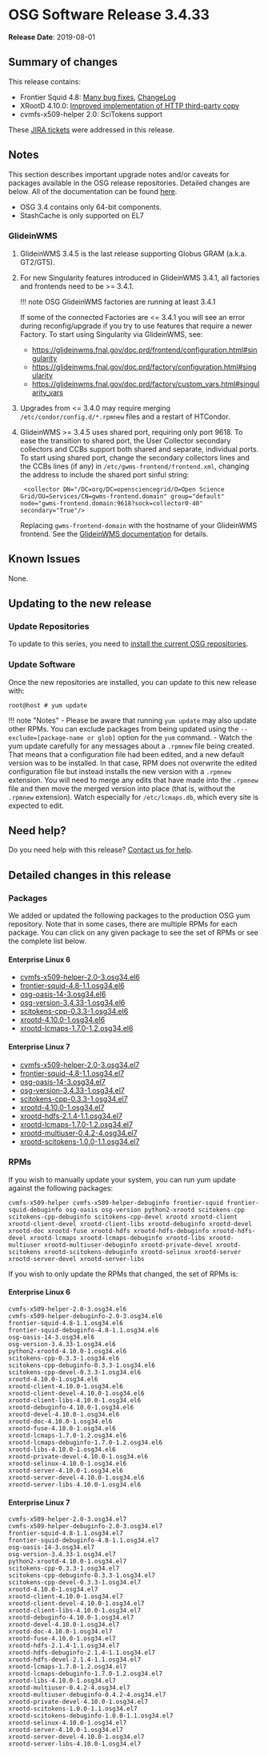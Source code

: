 OSG Software Release 3.4.33
===========================

**Release Date**: 2019-08-01

Summary of changes
------------------

This release contains:

-   Frontier Squid 4.8: [Many bug fixes](https://www.mail-archive.com/squid-announce@lists.squid-cache.org/msg00096.html), [ChangeLog](https://github.com/squid-cache/squid/blob/fede82b/ChangeLog)
-   XRootD 4.10.0: [Improved implementation of HTTP third-party copy](https://github.com/xrootd/xrootd/blob/v4.10.0/docs/ReleaseNotes.txt)
-   cvmfs-x509-helper 2.0: SciTokens support

These [JIRA tickets](https://jira.opensciencegrid.org/issues/?jql=project%20%3D%20SOFTWARE%20AND%20fixVersion%20%3D%203.4.33%20ORDER%20BY%20priority%20DESC%2C%20key%20DESC) were addressed in this release.

Notes
-----

This section describes important upgrade notes and/or caveats for packages available in the OSG release repositories.
Detailed changes are below. All of the documentation can be found [here](../../index.md).

-   OSG 3.4 contains only 64-bit components.
-   StashCache is only supported on EL7

### GlideinWMS ###

1. GlideinWMS 3.4.5 is the last release supporting Globus GRAM (a.k.a. GT2/GT5).

1. For new Singularity features introduced in GlideinWMS 3.4.1, all factories and frontends need to be >= 3.4.1.

    !!! note
        OSG GlideinWMS factories are running at least 3.4.1

    If some of the connected Factories are <= 3.4.1 you will see an error during reconfig/upgrade if you try to use
    features that require a newer Factory.
    To start using Singularity via GlideinWMS, see:

    - <https://glideinwms.fnal.gov/doc.prd/frontend/configuration.html#singularity>
    - <https://glideinwms.fnal.gov/doc.prd/factory/configuration.html#singularity>
    - <https://glideinwms.fnal.gov/doc.prd/factory/custom_vars.html#singularity_vars>

1. Upgrades from <= 3.4.0 may require merging `/etc/condor/config.d/*.rpmnew` files and a restart of HTCondor.

1. GlideinWMS >= 3.4.5 uses shared port, requiring only port 9618.
   To ease the transition to shared port, the User Collector secondary collectors and CCBs support both shared and
   separate, individual ports.
   To start using shared port, change the secondary collectors lines and the CCBs lines (if any) in
   `/etc/gwms-frontend/frontend.xml`, changing the address to include the shared port sinful string:

        <collector DN="/DC=org/DC=opensciencegrid/O=Open Science Grid/OU=Services/CN=gwms-frontend.domain" group="default" node="gwms-frontend.domain:9618?sock=collector0-40" secondary="True"/>

    Replacing `gwms-frontend-domain` with the hostname of your GlideinWMS frontend.
    See the [GlideinWMS documentation](https://glideinwms.fnal.gov/doc.prd/components/condor.html#collectors ) for details.

Known Issues
------------

None.

Updating to the new release
---------------------------

### Update Repositories

To update to this series, you need to [install the current OSG repositories](../../common/yum.md#install-the-osg-repositories).

### Update Software

Once the new repositories are installed, you can update to this new release with:

``` console
root@host # yum update
```

!!! note "Notes"
    -   Please be aware that running `yum update` may also update other RPMs. You can exclude packages from being updated using the `--exclude=[package-name or glob]` option for the `yum` command.
    -   Watch the yum update carefully for any messages about a `.rpmnew` file being created. That means that a configuration file had been edited, and a new default version was to be installed. In that case, RPM does not overwrite the edited configuration file but instead installs the new version with a `.rpmnew` extension. You will need to merge any edits that have made into the `.rpmnew` file and then move the merged version into place (that is, without the `.rpmnew` extension). Watch especially for `/etc/lcmaps.db`, which every site is expected to edit.

Need help?
----------

Do you need help with this release? [Contact us for help](../../common/help.md).

Detailed changes in this release
--------------------------------

### Packages

We added or updated the following packages to the production OSG yum repository. Note that in some cases, there are multiple RPMs for each package. You can click on any given package to see the set of RPMs or see the complete list below.

#### Enterprise Linux 6

-   [cvmfs-x509-helper-2.0-3.osg34.el6](https://koji.chtc.wisc.edu/koji/search?match=glob&type=build&terms=cvmfs-x509-helper-2.0-3.osg34.el6)
-   [frontier-squid-4.8-1.1.osg34.el6](https://koji.chtc.wisc.edu/koji/search?match=glob&type=build&terms=frontier-squid-4.8-1.1.osg34.el6)
-   [osg-oasis-14-3.osg34.el6](https://koji.chtc.wisc.edu/koji/search?match=glob&type=build&terms=osg-oasis-14-3.osg34.el6)
-   [osg-version-3.4.33-1.osg34.el6](https://koji.chtc.wisc.edu/koji/search?match=glob&type=build&terms=osg-version-3.4.33-1.osg34.el6)
-   [scitokens-cpp-0.3.3-1.osg34.el6](https://koji.chtc.wisc.edu/koji/search?match=glob&type=build&terms=scitokens-cpp-0.3.3-1.osg34.el6)
-   [xrootd-4.10.0-1.osg34.el6](https://koji.chtc.wisc.edu/koji/search?match=glob&type=build&terms=xrootd-4.10.0-1.osg34.el6)
-   [xrootd-lcmaps-1.7.0-1.2.osg34.el6](https://koji.chtc.wisc.edu/koji/search?match=glob&type=build&terms=xrootd-lcmaps-1.7.0-1.2.osg34.el6)

#### Enterprise Linux 7

-   [cvmfs-x509-helper-2.0-3.osg34.el7](https://koji.chtc.wisc.edu/koji/search?match=glob&type=build&terms=cvmfs-x509-helper-2.0-3.osg34.el7)
-   [frontier-squid-4.8-1.1.osg34.el7](https://koji.chtc.wisc.edu/koji/search?match=glob&type=build&terms=frontier-squid-4.8-1.1.osg34.el7)
-   [osg-oasis-14-3.osg34.el7](https://koji.chtc.wisc.edu/koji/search?match=glob&type=build&terms=osg-oasis-14-3.osg34.el7)
-   [osg-version-3.4.33-1.osg34.el7](https://koji.chtc.wisc.edu/koji/search?match=glob&type=build&terms=osg-version-3.4.33-1.osg34.el7)
-   [scitokens-cpp-0.3.3-1.osg34.el7](https://koji.chtc.wisc.edu/koji/search?match=glob&type=build&terms=scitokens-cpp-0.3.3-1.osg34.el7)
-   [xrootd-4.10.0-1.osg34.el7](https://koji.chtc.wisc.edu/koji/search?match=glob&type=build&terms=xrootd-4.10.0-1.osg34.el7)
-   [xrootd-hdfs-2.1.4-1.1.osg34.el7](https://koji.chtc.wisc.edu/koji/search?match=glob&type=build&terms=xrootd-hdfs-2.1.4-1.1.osg34.el7)
-   [xrootd-lcmaps-1.7.0-1.2.osg34.el7](https://koji.chtc.wisc.edu/koji/search?match=glob&type=build&terms=xrootd-lcmaps-1.7.0-1.2.osg34.el7)
-   [xrootd-multiuser-0.4.2-4.osg34.el7](https://koji.chtc.wisc.edu/koji/search?match=glob&type=build&terms=xrootd-multiuser-0.4.2-4.osg34.el7)
-   [xrootd-scitokens-1.0.0-1.1.osg34.el7](https://koji.chtc.wisc.edu/koji/search?match=glob&type=build&terms=xrootd-scitokens-1.0.0-1.1.osg34.el7)

### RPMs

If you wish to manually update your system, you can run yum update against the following packages:

    cvmfs-x509-helper cvmfs-x509-helper-debuginfo frontier-squid frontier-squid-debuginfo osg-oasis osg-version python2-xrootd scitokens-cpp scitokens-cpp-debuginfo scitokens-cpp-devel xrootd xrootd-client xrootd-client-devel xrootd-client-libs xrootd-debuginfo xrootd-devel xrootd-doc xrootd-fuse xrootd-hdfs xrootd-hdfs-debuginfo xrootd-hdfs-devel xrootd-lcmaps xrootd-lcmaps-debuginfo xrootd-libs xrootd-multiuser xrootd-multiuser-debuginfo xrootd-private-devel xrootd-scitokens xrootd-scitokens-debuginfo xrootd-selinux xrootd-server xrootd-server-devel xrootd-server-libs

If you wish to only update the RPMs that changed, the set of RPMs is:

#### Enterprise Linux 6

``` file
cvmfs-x509-helper-2.0-3.osg34.el6
cvmfs-x509-helper-debuginfo-2.0-3.osg34.el6
frontier-squid-4.8-1.1.osg34.el6
frontier-squid-debuginfo-4.8-1.1.osg34.el6
osg-oasis-14-3.osg34.el6
osg-version-3.4.33-1.osg34.el6
python2-xrootd-4.10.0-1.osg34.el6
scitokens-cpp-0.3.3-1.osg34.el6
scitokens-cpp-debuginfo-0.3.3-1.osg34.el6
scitokens-cpp-devel-0.3.3-1.osg34.el6
xrootd-4.10.0-1.osg34.el6
xrootd-client-4.10.0-1.osg34.el6
xrootd-client-devel-4.10.0-1.osg34.el6
xrootd-client-libs-4.10.0-1.osg34.el6
xrootd-debuginfo-4.10.0-1.osg34.el6
xrootd-devel-4.10.0-1.osg34.el6
xrootd-doc-4.10.0-1.osg34.el6
xrootd-fuse-4.10.0-1.osg34.el6
xrootd-lcmaps-1.7.0-1.2.osg34.el6
xrootd-lcmaps-debuginfo-1.7.0-1.2.osg34.el6
xrootd-libs-4.10.0-1.osg34.el6
xrootd-private-devel-4.10.0-1.osg34.el6
xrootd-selinux-4.10.0-1.osg34.el6
xrootd-server-4.10.0-1.osg34.el6
xrootd-server-devel-4.10.0-1.osg34.el6
xrootd-server-libs-4.10.0-1.osg34.el6
```

#### Enterprise Linux 7

``` file
cvmfs-x509-helper-2.0-3.osg34.el7
cvmfs-x509-helper-debuginfo-2.0-3.osg34.el7
frontier-squid-4.8-1.1.osg34.el7
frontier-squid-debuginfo-4.8-1.1.osg34.el7
osg-oasis-14-3.osg34.el7
osg-version-3.4.33-1.osg34.el7
python2-xrootd-4.10.0-1.osg34.el7
scitokens-cpp-0.3.3-1.osg34.el7
scitokens-cpp-debuginfo-0.3.3-1.osg34.el7
scitokens-cpp-devel-0.3.3-1.osg34.el7
xrootd-4.10.0-1.osg34.el7
xrootd-client-4.10.0-1.osg34.el7
xrootd-client-devel-4.10.0-1.osg34.el7
xrootd-client-libs-4.10.0-1.osg34.el7
xrootd-debuginfo-4.10.0-1.osg34.el7
xrootd-devel-4.10.0-1.osg34.el7
xrootd-doc-4.10.0-1.osg34.el7
xrootd-fuse-4.10.0-1.osg34.el7
xrootd-hdfs-2.1.4-1.1.osg34.el7
xrootd-hdfs-debuginfo-2.1.4-1.1.osg34.el7
xrootd-hdfs-devel-2.1.4-1.1.osg34.el7
xrootd-lcmaps-1.7.0-1.2.osg34.el7
xrootd-lcmaps-debuginfo-1.7.0-1.2.osg34.el7
xrootd-libs-4.10.0-1.osg34.el7
xrootd-multiuser-0.4.2-4.osg34.el7
xrootd-multiuser-debuginfo-0.4.2-4.osg34.el7
xrootd-private-devel-4.10.0-1.osg34.el7
xrootd-scitokens-1.0.0-1.1.osg34.el7
xrootd-scitokens-debuginfo-1.0.0-1.1.osg34.el7
xrootd-selinux-4.10.0-1.osg34.el7
xrootd-server-4.10.0-1.osg34.el7
xrootd-server-devel-4.10.0-1.osg34.el7
xrootd-server-libs-4.10.0-1.osg34.el7
```
